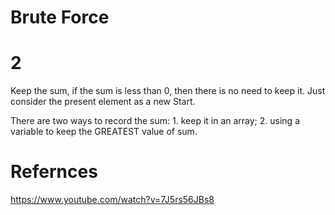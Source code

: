 # Brute Force



# 2

Keep the sum, if the sum is less than 0, then there is no need to keep it. Just consider the present element as a new Start.

There are two ways to record the sum: 1. keep it in an array; 2. using a variable to keep the GREATEST value of sum.

# Refernces

https://www.youtube.com/watch?v=7J5rs56JBs8

